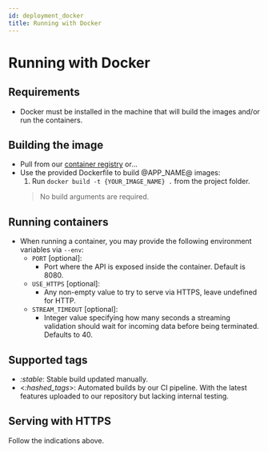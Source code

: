 ```yaml
---
id: deployment_docker
title: Running with Docker
---
```


# Running with Docker

## Requirements

* Docker must be installed in the machine that will build the images and/or run
  the containers.

## Building the image

* Pull from our [container registry](@API_CONTAINER_REGISTRY@) or...
* Use the provided Dockerfile to build @APP_NAME@ images:
    1. Run `docker build -t {YOUR_IMAGE_NAME} .` from the project folder.
  > No build arguments are required.

## Running containers

* When running a container, you may provide the following environment variables
  via `--env`:
    - `PORT` [optional]:
        - Port where the API is exposed inside the container. Default is 8080.
    - `USE_HTTPS` [optional]:
        - Any non-empty value to try to serve via HTTPS, leave undefined for
          HTTP.
    - `STREAM_TIMEOUT` [optional]:
        - Integer value specifying how many seconds a streaming validation
          should wait for incoming data before being terminated. Defaults to 40.

## Supported tags

- _:stable_: Stable build updated manually.
- <_:hashed_tags_>: Automated builds by our CI pipeline. With the latest
  features uploaded to our repository but lacking
  internal testing.

## Serving with HTTPS

Follow the indications above.